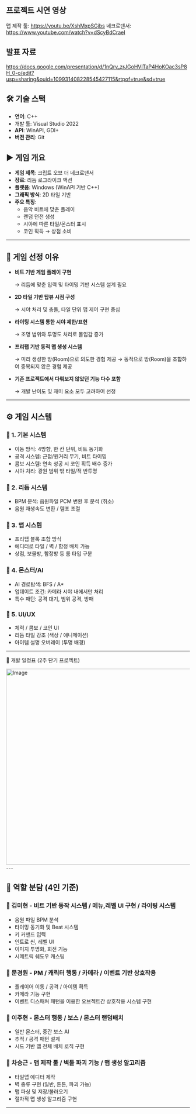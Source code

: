 ## 프로젝트 시연 영상
맵 제작 툴: https://youtu.be/XshMxpSGjbs
네크로댄서: https://www.youtube.com/watch?v=dScyBdCraeI
## 발표 자료
https://docs.google.com/presentation/d/1nQrv_zrJGoHVlTaP4HoKOac3sP8H_0-o/edit?usp=sharing&ouid=109931408228545427115&rtpof=true&sd=true

## 🛠 기술 스택

- **언어**: C++
- 개발 툴: Visual Studio 2022
- **API**: WinAPI, GDI+
- **버전 관리**: Git

## ▶️ 게임 개요

- **게임 제목**: 크립트 오브 더 네크로댄서
- **장르**: 리듬 로그라이크 액션
- **플랫폼**: Windows (WinAPI 기반 C++)
- **그래픽 방식**: 2D 타일 기반
- **주요 특징**:
    - 음악 비트에 맞춘 플레이
    - 랜덤 던전 생성
    - 시야에 따른 타일/몬스터 표시
    - 코인 획득 → 상점 소비

---

## 🧩 게임 선정 이유

- **비트 기반 게임 플레이 구현**
    
    → 리듬에 맞춘 입력 및 타이밍 기반 시스템 설계 필요
    
- **2D 타일 기반 탑뷰 시점 구성**
    
    → 시야 처리 및 충돌, 타일 단위 맵 제어 구현 중심
    
- **라이팅 시스템 통한 시야 제한/표현**
    
    → 조명 범위와 투명도 처리로 몰입감 증가
    
- **프리팹 기반 동적 맵 생성 시스템**
    
    → 미리 생성한 방(Room)으로 의도한 경험 제공
    → 동적으로 방(Room)을 조합하여 중복되지 않은 경험 제공
    
- **기존 프로젝트에서 다뤄보지 않았던 기능 다수 포함**
    
    → 개발 난이도 및 재미 요소 모두 고려하여 선정
    

---

## ⚙️ 게임 시스템

### 🔽 1. 기본 시스템

- 이동 방식: 4방향, 한 칸 단위, 비트 동기화
- 공격 시스템: 근접/원거리 무기, 비트 타이밍
- 콤보 시스템: 연속 성공 시 코인 획득 배수 증가
- 시야 처리: 광원 범위 밖 타일/적 반투명

### 🔽 2. 리듬 시스템

- BPM 분석: 음원파일 PCM 변환 후 분석 (취소)
- 음원 재생속도 변환 / 템포 조절

### 🔽 3. 맵 시스템

- 프리팹 블록 조합 방식
- 에디터로 타일 / 벽 / 함정 배치 가능
- 상점, 보물방, 함정방 등 룸 타입 구분

### 🔽 4. 몬스터/AI

- AI 경로탐색: BFS / A*
- 업데이트 조건: 카메라 시야 내에서만 처리
- 특수 패턴: 공격 대기, 범위 공격, 방패

### 🔽 5. UI/UX

- 체력 / 콤보 / 코인 UI
- 리듬 타일 강조 (색상 / 애니메이션)
- 아이템 설명 오버레이 (투명 배경)

---

📅 개발 일정표 (2주 단기 프로젝트)

<img width="536" alt="Image" src="https://github.com/user-attachments/assets/ce53e06a-9484-41fa-89bf-e81927030a1e" />
---

## 👥 역할 분담 (4인 기준)

### 🔽 김미현 - 비트 기반 동작 시스템 / 메뉴,레벨 UI 구현 / 라이팅 시스템

- 음원 파일 BPM 분석
- 타이밍 동기화 및 Beat 시스템
- 키 커맨드 입력
- 인트로 씬, 레벨 UI
- 이미지 투명화, 회전 기능
- 시메트릭 쉐도우 캐스팅

### 🔽 문경원 - PM / 캐릭터 행동 / 카메라 / 이벤트 기반 상호작용

- 플레이어 이동 / 공격 / 아이템 획득
- 카메라 기능 구현
- 이벤트 디스패처 패턴을 이용한 오브젝트간 상호작용 시스템 구현

### 🔽 이주현 - 몬스터 행동 / 보스 / 몬스터 랜덤배치

- 일반 몬스터, 중간 보스  AI
- 추적 / 공격 패턴 설계
- 시드 기반 맵 전체 배치 로직 구현

### 🔽 차승근 - 맵 제작 툴 / 벽돌 파괴 기능 / 맵 생성 알고리즘

- 타일맵 에디터 제작
- 벽 종류 구현 (일반, 튼튼, 파괴 가능)
- 맵 파싱 및 저장/불러오기
- 절차적 맵 생성 알고리즘 구현
---
